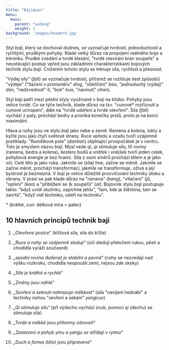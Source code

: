 ```yaml
---
title: "Bajiquan"
menu:
  main:
    parent: "wudang"
    weight: 2
background: 'images/header4.jpg'
---
```

Styl *baji*, který se dochoval dodnes, se vyznačuje tvrdostí, jednoduchostí a rychlými, prudkými pohyby. Klade velký důraz na propojení reálného boje a tréninku. Prudké zvedání a tvrdé klesání, "tvrdé otevírání bran soupeře" a neustávající postup vpřed jsou základními charakteristikami bojových technik stylu *baji*. Cvičením tohoto stylu se trénuje síla, rychlost a přesnost.

"Výdej síly" (*fali*) se vyznačuje tvrdostí, přičemž se rozlišuje šest způsobů "výdeje" ("tlačení v protisměru" *ding*, "obklíčení" *bao*, "jednoduchý (výdej)" *dan*, "nadzvednutí" *ti*, "bok" *kua*, "navinutí" *chan*).

Styl baji patří mezi pěstní styly využívané v boji na blízko. Pohyby jsou velice tvrdé. Co se týče technik, klade důraz na tzv. "*cun*ové\* rozříznutí a *cun*ové uchopení", dále na "tvrdé udeření a tvrdé otevření". Síla (*fali*) vychází z paty, prochází bedry a proniká konečky prstů, proto je na konci maximální.

Hlava a nohy jsou ve stylu *baji* jako nebe a země. Ramena a kolena, lokty a kyčle jsou jako čtyři světové strany. Ruce vpředu a vzadu tvoří vzájemně protiklady. "Rumělkové pole" (*dantian*) objímající prvopočátek je v centru. Toto je smyslem názvu *baji*. Mysl vede *qi*, *qi* stimuluje sílu, tři roviny (ramena, bedra a kolena), šestero bodů a vnitřek i vnějšek tvoří jeden celek, pohybová energie je bez hranic. Síla z osmi směrů prochází tělem a je jako oči. Celé tělo je jako ruka. Jakmile se (síla) hne, začne se měnit. Jakmile se začne měnit, prochází transformací, jakmile se transformuje, ožívá a její bystrost je bezmezná. V *baji* je velice důležité procvičování techniky útoku a obrany. V praxi se pak klade důraz na "ramena" (*bang*), "vtlačení" (*ji*), "opření" (*kao*) a "přiblížení se (k soupeři)" (*ai*). Bojovník stylu *baji* postupuje takto: "když uvidí skulinku, zapíchne jehlu", "tam, kde je štěrbina, tam se zavrtá", "když vidí techniku, udeří na techniku".

\* (krátké, *cun*: délková míra = palec)

## 10 hlavních principů technik baji

1. *„Otevřené pozice“* (křížová síla, síla do kříže)

2. *„Ruce a nohy se vzájemně sledují“* (oči sledují přetočení rukou, pěsti a chodidla vyráží současně)

3. *„spodní rovina (kolena) je stabilní a pevná“* (nohy se nezvedají nad výšku rozkroku, chodidla neopouští zemi, nejsou zde skoky)

4. *„Síla je krátká a rychlá“*

5. *„Změny jsou náhlé“*

6. *„Sevření a seknutí nahrazuje měkkost“* (síla "navíjení hedvábí" a techniky nohou "sevření a sekání" *yongcuo*)

7. *„Qi stimuluje sílu“* (při výdechu vychází zvuk, pomocí *qi* (dechu) se stimuluje síla)

8. *„Tvrdé a měkké jsou přítomny zároveň“*

9. *„Zastavení a pohyb yinu a yangu se střídají v rytmu“*

10. *„Duch a forma (tělo) jsou připravené“*
